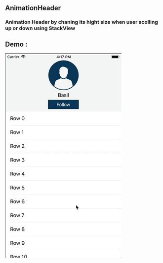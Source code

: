 ## AnimationHeader
### Animation Header by chaning its hight size when user scolling up or down using StackView

## Demo :


![](https://github.com/X901/AnimationHeader/blob/master/Demo.gif)
